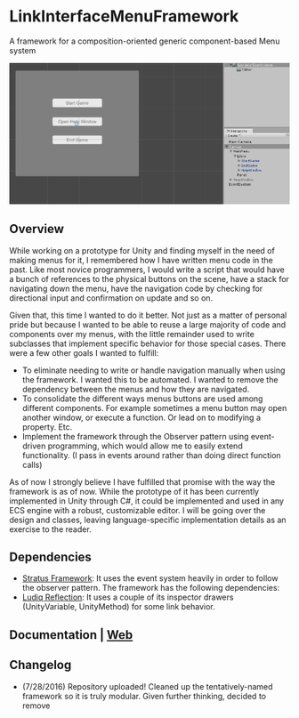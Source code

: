 # LinkInterfaceMenuFramework
A framework for a composition-oriented generic component-based Menu system

<img src ="/Header.png">

## Overview

While working on a prototype for Unity and finding myself in the need of making menus for it, I remembered how I have written menu code in the past. Like most novice programmers, I would write a script that would have a bunch of references to the physical buttons on the scene, have a stack for navigating down the menu, have the navigation code by checking for directional input and confirmation on update and so on.

Given that, this time I wanted to do it better. Not just as a matter of personal pride but because I wanted to be able to reuse a large majority of code and components over my menus, with the little remainder used to write subclasses that implement specific behavior for those special cases. There were a few other goals I wanted to fulfill:

- To eliminate needing to write or handle navigation manually when using the framework. I wanted this to be automated. I wanted to remove the dependency between the menus and how they are navigated.
- To consolidate the different ways menus buttons are used among different components. For example sometimes a menu button may open another window, or execute a function. Or lead on to modifying a property. Etc.
- Implement the framework through the Observer pattern using event-driven programming, which would allow me to easily extend functionality. (I pass in events around rather than doing direct function calls)

As of now I strongly believe I have fulfilled that promise with the way the framework is as of now. While the prototype of it has been currently implemented in Unity through C#, it could be implemented and used in any ECS engine with a robust, customizable editor. I will be going over the design and classes, leaving language-specific implementation details as an exercise to the reader.

## Dependencies
- [Stratus Framework](https://github.com/Azurelol/StratusFramework): It uses the event system heavily in order to follow the observer pattern.
The framework has the following dependencies:
- [Ludiq Reflection](https://github.com/lazlo-bonin/unity-reflection): It uses a couple of its inspector drawers (UnityVariable, UnityMethod) for some link behavior.

## Documentation | [Web](https://docs.google.com/document/d/1ag4u-xh_ymxL3EFth453XrcqRoySuoF3eb9-AhKfaLA/edit?usp=sharing)

## Changelog
- (7/28/2016) Repository uploaded! Cleaned up the tentatively-named framework so it is truly modular. Given further thinking, decided to remove